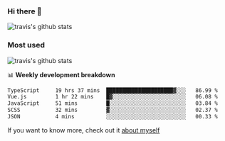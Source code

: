 ### Hi there 👋

<!--
**HondryTravis/HondryTravis** is a ✨ _special_ ✨ repository because its `README.md` (this file) appears on your GitHub profile.

Here are some ideas to get you started:

- 🔭 I’m currently working on ...
- 🌱 I’m currently learning ...
- 👯 I’m looking to collaborate on ...
- 🤔 I’m looking for help with ...
- 💬 Ask me about ...
- 📫 How to reach me: ...
- 😄 Pronouns: ...
- ⚡ Fun fact: ...
-->

![travis's github stats](https://github-readme-stats.vercel.app/api?username=HondryTravis&hide=stars)
### Most used
![travis's github stats](https://github-readme-stats.anuraghazra1.vercel.app/api/top-langs/?username=HondryTravis&layout=compact&hide_title=true)

📊 **Weekly development breakdown**

<!--START_SECTION:waka-->

```txt
TypeScript     19 hrs 37 mins  █████████████████████▓░░░   86.99 %
Vue.js         1 hr 22 mins    █▓░░░░░░░░░░░░░░░░░░░░░░░   06.08 %
JavaScript     51 mins         █░░░░░░░░░░░░░░░░░░░░░░░░   03.84 %
SCSS           32 mins         ▓░░░░░░░░░░░░░░░░░░░░░░░░   02.37 %
JSON           4 mins          ░░░░░░░░░░░░░░░░░░░░░░░░░   00.33 %
```

<!--END_SECTION:waka-->

If you want to know more, check out it [about myself](https://hondrytravis.github.io/)

